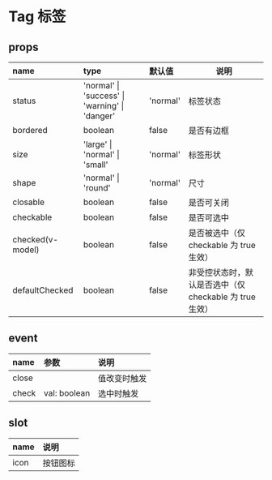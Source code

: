 # Tag 标签

## props

| name             | type                                           | 默认值   | 说明                                                    |
| :--------------- | :--------------------------------------------- | :------- | ------------------------------------------------------- |
| status           | 'normal' \| 'success' \| 'warning' \| 'danger' | 'normal' | 标签状态                                                |
| bordered         | boolean                                        | false    | 是否有边框                                              |
| size             | 'large' \| 'normal' \| 'small'                 | 'normal' | 标签形状                                                |
| shape            | 'normal' \| 'round'                            | 'normal' | 尺寸                                                    |
| closable         | boolean                                        | false    | 是否可关闭                                              |
| checkable        | boolean                                        | false    | 是否可选中                                              |
| checked(v-model) | boolean                                        | false    | 是否被选中（仅 checkable 为 true 生效）                 |
| defaultChecked   | boolean                                        | false    | 非受控状态时，默认是否选中（仅 checkable 为 true 生效） |

## event

| name  | 参数         | 说明         |
| :---- | :----------- | :----------- |
| close |              | 值改变时触发 |
| check | val: boolean | 选中时触发   |

## slot

| name | 说明     |
| :--- | :------- |
| icon | 按钮图标 |
